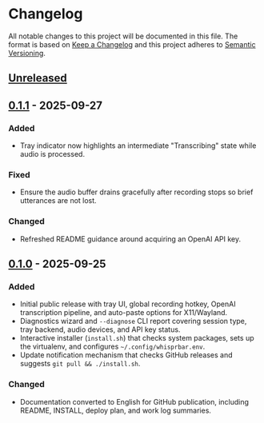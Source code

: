 # Changelog

All notable changes to this project will be documented in this file. The format is based on [Keep a Changelog](https://keepachangelog.com/en/1.1.0/) and this project adheres to [Semantic Versioning](https://semver.org/spec/v2.0.0.html).

## [Unreleased]

## [0.1.1] - 2025-09-27
### Added
- Tray indicator now highlights an intermediate "Transcribing" state while audio is processed.

### Fixed
- Ensure the audio buffer drains gracefully after recording stops so brief utterances are not lost.

### Changed
- Refreshed README guidance around acquiring an OpenAI API key.

## [0.1.0] - 2025-09-25
### Added
- Initial public release with tray UI, global recording hotkey, OpenAI transcription pipeline, and auto-paste options for X11/Wayland.
- Diagnostics wizard and `--diagnose` CLI report covering session type, tray backend, audio devices, and API key status.
- Interactive installer (`install.sh`) that checks system packages, sets up the virtualenv, and configures `~/.config/whisprbar.env`.
- Update notification mechanism that checks GitHub releases and suggests `git pull && ./install.sh`.

### Changed
- Documentation converted to English for GitHub publication, including README, INSTALL, deploy plan, and work log summaries.

[Unreleased]: https://github.com/henrik092/WhisprBar/compare/v0.1.1...HEAD
[0.1.1]: https://github.com/henrik092/WhisprBar/compare/v0.1.0...v0.1.1
[0.1.0]: https://github.com/henrik092/WhisprBar/releases/tag/v0.1.0
